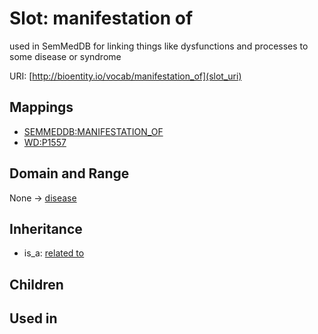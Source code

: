 # Slot: manifestation of


used in SemMedDB for linking things like dysfunctions and processes to some disease or syndrome

URI: [http://bioentity.io/vocab/manifestation_of](slot_uri)
## Mappings

 * [SEMMEDDB:MANIFESTATION_OF](http://purl.obolibrary.org/obo/SEMMEDDB_MANIFESTATION_OF)
 * [WD:P1557](http://purl.obolibrary.org/obo/WD_P1557)
## Domain and Range

None -> [disease](Disease.md)
## Inheritance

 *  is_a: [related to](related_to.md)
## Children

## Used in

